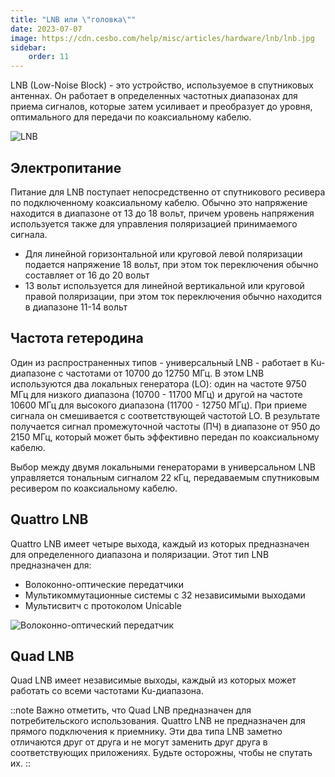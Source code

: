 ```yaml
---
title: "LNB или \"головка\""
date: 2023-07-07
image: https://cdn.cesbo.com/help/misc/articles/hardware/lnb/lnb.jpg
sidebar:
    order: 11
---
```


LNB (Low-Noise Block) - это устройство, используемое в спутниковых антеннах. Он работает в определенных частотных диапазонах для приема сигналов, которые затем усиливает и преобразует до уровня, оптимального для передачи по коаксиальному кабелю.

![LNB](https://cdn.cesbo.com/help/misc/articles/hardware/lnb/lnb.jpg)

## Электропитание[](https://help.cesbo.com/misc/articles/hardware/lnb#power-supply)

Питание для LNB поступает непосредственно от спутникового ресивера по подключенному коаксиальному кабелю. Обычно это напряжение находится в диапазоне от 13 до 18 вольт, причем уровень напряжения используется также для управления поляризацией принимаемого сигнала.

- Для линейной горизонтальной или круговой левой поляризации подается напряжение 18 вольт, при этом ток переключения обычно составляет от 16 до 20 вольт
- 13 вольт используется для линейной вертикальной или круговой правой поляризации, при этом ток переключения обычно находится в диапазоне 11-14 вольт

## Частота гетеродина[](https://help.cesbo.com/misc/articles/hardware/lnb#heterodyne-frequency)

Один из распространенных типов - универсальный LNB - работает в Ku-диапазоне с частотами от 10700 до 12750 МГц. В этом LNB используются два локальных генератора (LO): один на частоте 9750 МГц для низкого диапазона (10700 - 11700 МГц) и другой на частоте 10600 МГц для высокого диапазона (11700 - 12750 МГц). При приеме сигнала он смешивается с соответствующей частотой LO. В результате получается сигнал промежуточной частоты (ПЧ) в диапазоне от 950 до 2150 МГц, который может быть эффективно передан по коаксиальному кабелю.

Выбор между двумя локальными генераторами в универсальном LNB управляется тональным сигналом 22 кГц, передаваемым спутниковым ресивером по коаксиальному кабелю.

## Quattro LNB[](https://help.cesbo.com/misc/articles/hardware/lnb#quattro-lnb)

Quattro LNB имеет четыре выхода, каждый из которых предназначен для определенного диапазона и поляризации. Этот тип LNB предназначен для:

- Волоконно-оптические передатчики
- Мультикоммутационные системы с 32 независимыми выходами
- Мультисвитч с протоколом Unicable

![Волоконно-оптический передатчик](https://cdn.cesbo.com/help/misc/articles/hardware/lnb/fiber.png)

## Quad LNB[](https://help.cesbo.com/misc/articles/hardware/lnb#quad-lnb)

Quad LNB имеет независимые выходы, каждый из которых может работать со всеми частотами Ku-диапазона.

::note Важно отметить, что Quad LNB предназначен для потребительского использования. Quattro LNB не предназначен для прямого подключения к приемнику. Эти два типа LNB заметно отличаются друг от друга и не могут заменить друг друга в соответствующих приложениях. Будьте осторожны, чтобы не спутать их. 
::

